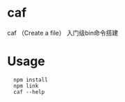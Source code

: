 # caf 
  caf （Create a file）
  入门级bin命令搭建
# Usage
```shell
  npm install 
  npm link
  caf --help
```